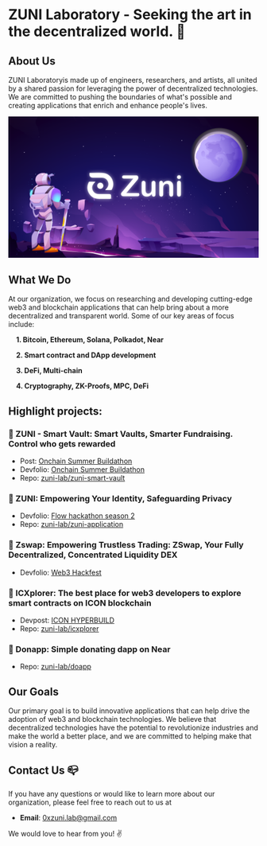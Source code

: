 # ZUNI Laboratory - Seeking the art in the decentralized world. :rocket:

## About Us
ZUNI Laboratoryis made up of engineers, researchers, and artists, all united by a shared passion for leveraging the power of decentralized technologies. We are committed to pushing the boundaries of what's possible and creating applications that enrich and enhance people's lives.

![ZUNI Laboratory](./bg.png)

## What We Do
At our organization, we focus on researching and developing cutting-edge web3 and blockchain applications that can help bring about a more decentralized and transparent world. Some of our key areas of focus include:

&nbsp;&nbsp;&nbsp;&nbsp;**1. Bitcoin, Ethereum, Solana, Polkadot, Near**

&nbsp;&nbsp;&nbsp;&nbsp;**2. Smart contract and DApp development**

&nbsp;&nbsp;&nbsp;&nbsp;**3. DeFi, Multi-chain**

&nbsp;&nbsp;&nbsp;&nbsp;**4. Cryptography, ZK-Proofs, MPC, DeFi**

## Highlight projects:
### 🧩 ZUNI - Smart Vault: **Smart Vaults, Smarter Fundraising. Control who gets rewarded**
  - Post: [Onchain Summer Buildathon](https://base.mirror.xyz/p_A3ZxaBUEcpWwTf9_Yg-jnlOro8m8Ypc8LEDnA_ZRk)
  - Devfolio: [Onchain Summer Buildathon](https://devfolio.co/projects/zuni-smart-vault-b039)
  - Repo: [zuni-lab/zuni-smart-vault](https://github.com/zuni-lab/zuni-smart-vault)
### 🌟 ZUNI: **Empowering Your Identity, Safeguarding Privacy**
  - Devfolio: [Flow hackathon season 2](https://devfolio.co/projects/zuni-6403)
  - Repo: [zuni-lab/zuni-application](https://github.com/zuni-lab/zuni-application)
### 🦄 Zswap: **Empowering Trustless Trading: ZSwap, Your Fully Decentralized, Concentrated Liquidity DEX**
  - Devfolio: [Web3 Hackfest](https://devfolio.co/projects/zswap-e44f)
### 🎯 ICXplorer: **The best place for web3 developers to explore smart contracts on ICON blockchain**
  - Devpost: [ICON HYPERBUILD](https://devpost.com/software/icxplorer)
  - Repo: [zuni-lab/icxplorer](https://github.com/zuni-lab/ICXplorer)
### 🎲 Donapp: **Simple donating dapp on Near**
  - Repo: [zuni-lab/doapp](https://github.com/zuni-lab/donapp)

## Our Goals
Our primary goal is to build innovative applications that can help drive the adoption of web3 and blockchain technologies. We believe that decentralized technologies have the potential to revolutionize industries and make the world a better place, and we are committed to helping make that vision a reality.

## Contact Us :mailbox_closed:
If you have any questions or would like to learn more about our organization, please feel free to reach out to us at 

- **Email**: [0xzuni.lab@gmail.com](mailto:0xzuni.lab@gmail.com)

We would love to hear from you! :v:

